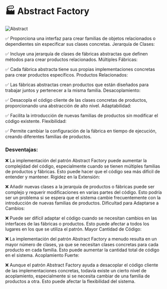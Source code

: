 # 🏭 Abstract Factory

![Abstract](https://reactiveprogramming.io/_next/image?url=%2Fbooks%2Fpatterns%2Fimg%2Fpatterns-articles%2Fabstract-factory-diagram.png&w=3840&q=75)

✅    Proporciona una interfaz para crear familias de objetos relacionados o dependientes sin especificar sus clases concretas.
Jerarquía de Clases:

✅    Incluye una jerarquía de clases de fábricas abstractas que definen métodos para crear productos relacionados.
Múltiples Fábricas:

✅    Cada fábrica abstracta tiene sus propias implementaciones concretas para crear productos específicos.
Productos Relacionados:

✅    Las fábricas abstractas crean productos que están diseñados para trabajar juntos y pertenecer a la misma familia.
Desacoplamiento:

✅    Desacopla el código cliente de las clases concretas de productos, proporcionando una abstracción de alto nivel.
Adaptabilidad:

✅    Facilita la introducción de nuevas familias de productos sin modificar el código existente.
Flexibilidad:

✅    Permite cambiar la configuración de la fábrica en tiempo de ejecución, creando diferentes familias de productos.





###  Desventajas:


❌    La implementación del patrón Abstract Factory puede aumentar la complejidad del código, especialmente cuando se tienen múltiples familias de productos y fábricas. Esto puede hacer que el código sea más difícil de entender y mantener.
Rigidez en la Extensión:

❌    Añadir nuevas clases a la jerarquía de productos o fábricas puede ser complejo y requerir modificaciones en varias partes del código. Esto podría ser un problema si se espera que el sistema cambie frecuentemente con la introducción de nuevas familias de productos.
Dificultad para Adaptarse a Cambios:

❌    Puede ser difícil adaptar el código cuando se necesitan cambios en las interfaces de las fábricas o productos. Esto puede afectar a todos los lugares en los que se utiliza el patrón.
Mayor Cantidad de Código:

❌    La implementación del patrón Abstract Factory a menudo resulta en un mayor número de clases, ya que se necesitan clases concretas para cada producto en cada familia. Esto puede aumentar la cantidad total de código en el sistema.
Acoplamiento Fuerte:

❌    Aunque el patrón Abstract Factory ayuda a desacoplar el código cliente de las implementaciones concretas, todavía existe un cierto nivel de acoplamiento, especialmente si se necesita cambiar de una familia de productos a otra. Esto puede afectar la flexibilidad del sistema.


